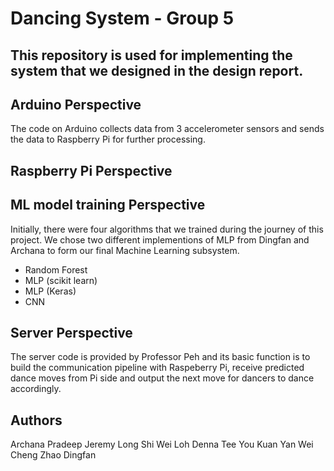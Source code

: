 # Dancing System - Group 5

## This repository is used for implementing the system that we designed in the design report. 

## Arduino Perspective 
The code on Arduino collects data from 3 accelerometer sensors and sends the data to Raspberry Pi for further processing. 

## Raspberry Pi Perspective 

## ML model training Perspective
Initially, there were four algorithms that we trained during the journey of this project. We chose two different implementions of MLP from Dingfan and Archana to form our final Machine Learning subsystem. 

- Random Forest 
- MLP (scikit learn)
- MLP (Keras)
- CNN

## Server Perspective 
The server code is provided by Professor Peh and its basic function is to build the communication pipeline with Raspeberry Pi, receive predicted dance moves from Pi side and output the next move for dancers to dance accordingly. 

## Authors 
Archana Pradeep 
Jeremy Long Shi Wei
Loh Denna
Tee You Kuan 
Yan Wei Cheng
Zhao Dingfan
